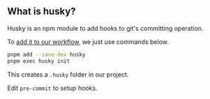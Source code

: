 ## What is husky?

Husky is an npm module to add hooks to git's committing operation.

To [add it to our workflow](https://typicode.github.io/husky/get-started.html), we just use commands below.

```bash
pnpm add --save-dev husky
pnpm exec husky init
```

This creates a `.husky` folder in our project.

Edit `pre-commit` to setup hooks.
